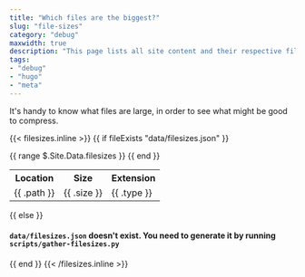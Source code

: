 ```yaml
---
title: "Which files are the biggest?"
slug: "file-sizes"
category: "debug"
maxwidth: true
description: "This page lists all site content and their respective file sizes"
tags:
- "debug"
- "hugo"
- "meta"
---
```


It's handy to know what files are large, in order to see what might be good to compress.

{{< filesizes.inline >}}
{{ if fileExists "data/filesizes.json" }}
<table>
  <tr>
    <th>Location</th>
    <th>Size</th>
    <th>Extension</th>
  </tr>
  {{ range $.Site.Data.filesizes }}
  <tr {{ if in .path ".DS_Store" }}style="background-color: yellow"{{ end }}>
    <td>{{ .path }}</td>
    <td>{{ .size }}</td>
    <td>{{ .type }}</td>
  </tr>
  {{ end }}
</table>
{{ else }}
<h4><code>data/filesizes.json</code> doesn't exist. You need to generate it by running <code>scripts/gather-filesizes.py</code></h4>
{{ end }}
{{< /filesizes.inline >}}
